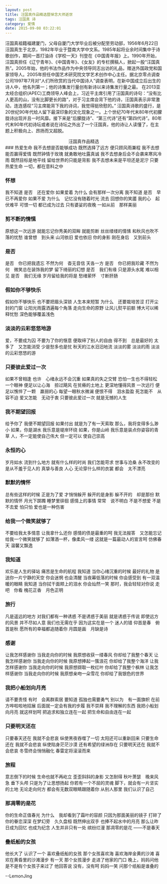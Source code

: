 ```yaml
---
layout: post
title: 汪国真作品精选暨悼念大师逝世
tags: 汪国真 诗
category: 爱情
date: 2015-09-08 03:22:01
---
```


汪国真祖籍福建厦门，父母自厦门大学毕业后被分配至劳动部，1956年6月22日汪国真生于北京，1982年毕业于暨南大学中文系。1985年起将业余时间集中于诗歌创作，期间一首打油诗《学校一天》刊登在《中国青年报》上。1990年开始，汪国真担任《辽宁青年》、《中国青年》、《女友》的专栏撰稿人，掀起一股“汪国真热”。2005年始，他的书法作品作为中央领导同志出访的礼品，赠送外国政党和国家领导人。2005年担任中国艺术研究院文学艺术创作中心主任。据北京零点调查公司1997年7月对“人们所欣赏的当代中国诗人”调查表明，在新中国成立后出生的诗人中，他名列第一；他的诗集发行量创有新诗以来诗集发行量之最。
在2013亚太经合组织(APEC)工商领导人峰会上，习近平主席引用了汪国真的诗句：“没有比人更高的山，没有比脚更长的路”，对于习主席会背下他的诗，汪国真表示非常激动，连连感叹“习主席能背下我的诗词，我觉得挺欣慰的。”
汪国真诗歌的盛行，是20世纪90年代给人留下最深印象的文化现象之一。上个世纪70年代末80年代初朦胧诗出现并且一时风靡。接下来是“后朦胧诗”、“第三代诗”还有“第四代诗”。80年代末90年代初诗坛或者说在诗坛之外出了一个汪国真，他的诗让人读懂了，在主题上积极向上、昂扬而又超脱。

<center>汪国真作品精选</center>
### 热爱生命
我不去想是否能够成功
既然选择了远方
便只顾风雨兼程
我不去想能否赢得爱情
既然钟情于玫瑰
就勇敢地吐露真诚
我不去想身后会不会袭来寒风冷雨
既然目标是地平线
留给世界的只能是背影
我不去想未来是平坦还是泥泞
只要热爱生命
一切，都在意料之中

### 怀想
我不知道
是否　还在爱你
如果爱着
为什么 会有那样一次分离
我不知道
是否　早已不再爱你
如果不爱
为什么　记忆没有随着时光
流去
回想你的笑靥
我的心　起伏难平
可恨一切
都已成为过去
只有婆娑的夜晚
一如从前　那样美丽

### 剪不断的情愫
原想这一次远游
就能忘记你秀美的双眸
就能剪断
丝丝缕缕的情愫
和秋风也吹不落的忧愁
谁曾想　到头来
山河依旧
爱也依旧
你的身影
刚在身后　又到前头

### 是否
是否　你已把我遗忘
不然为何　杳无音信
天各一方
是否　你已把我珍藏
不然为何　微笑总在装饰我的梦
留下绮丽的幻想
是否　我们有缘
只是源头水尾
难以相见
是否　我们无缘
岁月留给我的将是
愁绪萦怀　寸断肝肠

### 假如你不够快乐
假如你不够快乐
也不要把眉头深锁
人生本来短暂
为什么　还要栽培苦涩
打开尘封的门窗
让阳光雨露洒遍每个角落
走向生命的原野
让风儿熨平前额
博大可以稀释忧愁
深色能够覆盖浅色

### 淡淡的云彩悠悠地游
爱，不要成为囚
不要为了你的惬意
便取缔了别人的自由
得不到　总是最好的
太多了　又怎能消受
少是愁多也是忧
秋天的江水汨汨地流
淡淡的雾
淡淡的雨
淡淡的云彩悠悠的游

### 只要彼此爱过一次
如果不曾相逢
也许　心绪永远不会沉重
如果真的失之交臂
恐怕一生也不得轻松
一个眼神
便足以让心海　掠过飓风
在贫瘠的土地上
更深地懂得风景
一次远行
便足以憔悴了一颗　羸弱的心
每望一眼秋水微澜
便恨不得　泪水盈盈
死怎能不　从容不迫
爱又怎能　无动于衷
只要彼此爱过一次
就是无憾的人生

### 我不期望回报
给予你了
我便不期望回报
如果付出
就是为了有一天索取
那么，我将变得多么渺小
如果，你是湖水
我乐意是堤岸环绕
如果，你是山岭
我乐意是装点你姿容的青草
人，不一定能使自己伟大
但一定可以
使自己崇高

### 永恒的心
岁月如水
流到什么地方
就有什么样的时尚
我们怎能苛求
世事与沧桑
永不改变的
是从不羞于见人的
真挚与善良
人心
无论穿什么样的衣裳
都会　太不漂亮

### 默默的情怀
总有些这样的时候
正是为了爱
才悄悄躲开
躲开的是身影
躲不开的　却是那份
默默的情怀
月光下踯躅
睡梦里徘徊
感情上的事情
常常　说不明白
不是不想爱
不是不去爱
怕只怕
爱也是一种伤害

### 给我一个微笑就够了
不要给我太多情意
让我拿什么还你
感情的债是最重的呵
我无法报答　又怎能忘记
给我一个微笑就够了
如薄酒一杯，像柔风一缕
这就是一篇最动人的宣言呵
仿佛春天 温馨又飘逸

### 我知道
欢乐是人生的驿站
痛苦是生命的航程
我知道
当你心绪沉重的时候
最好的礼物
是送你一片宁静的天空
你会迷惘
也会清醒
当夜幕低落的时候
你会感受到
有一双温暖的眼睛
我知道
当你拭干面颊上的泪水
你会灿然一笑
那时，我会轻轻对你说
走吧　你看
槐花正香　月色正明

### 旅行
凡是遥远的地方
对我们都有一种诱惑
不是诱惑于美丽
就是诱惑于传说
即使远方的风景
并不尽如人意
我们也无需在乎
因为这实在是一个
迷人的错
仰首是春　俯首是秋
愿所有的幸福都追随着你
月圆是画　月缺是诗

### 感谢
让我怎样感谢你
当我走向你的时候
我原想收获一缕春风
你却给了我整个春天
让我怎样感谢你
当我走向你的时候
我原想捧起一簇浪花
你却给了我整个海洋
让我怎样感谢你
当我走向你的时候
我原想撷取一枚红叶
你却给了我整个枫林
让我怎样感谢你
当我走向你的时候
我原想亲吻一朵雪花
你却给了我银色的世界

### 我把小船划向月亮
请不要责怪
有时　会离群索居
要知道
孤独也需要勇气
别以为　有一面旗帜
在前方哗啦啦地招展
后面就一定会有我的步履
我不崇拜
我不理解的东西
我把小船划向月亮
就这样划呵
把追求和独立连在一起
把生命和自由连在一起

### 只要明天还在
只要春天还在
我就不会悲哀
纵使黑夜吞噬了一切
太阳还可以重新回来
只要生命还在
我就不会悲哀
纵使陷身茫茫沙漠
还有希望的绿洲存在
只要明天还在
我就不会悲哀
冬雪终会悄悄融化
春雷定将滚滚而来

### 旅程
意志倒下的时候
生命也就不再屹立
歪歪斜斜的身影
又怎耐得
秋叶萧瑟　晚来风急
垂下头颅
只是为了让思想扬起
你若有一个不屈的灵魂
脚下，就会有一片坚实的土地
无论走向何方
都会有无数双眼睛跟随着你
从别人那里
我们认识了自己

### 那凋零的是花
你的生命正值春光
为什么　我却看到了霜叶的容颜
只因为那面美丽的镜子
打碎了
你的眷恋深深
在梦幻旁　久久盘桓
既然伸出双手
也捧不起水中的月亮
那么让昨日成为回忆
也成为纪念
人生并非只有一处
缤纷烂漫
那凋零的是花
——不是春天

### 叠纸船的女孩
他长大了
认识了一个
喜欢叠纸船的女孩
那个女孩喜欢海
喜欢海岸金黄的沙滩
喜欢在黄昏里的沙滩漫步
有一天
那个女孩漫步
走进了他家的门口
晚上，妈妈问他
是不是有个女孩子来过了
他回答说
没有，没有呵
妈妈一笑
问那个纸船是谁叠的

--LemonJing